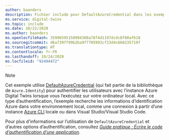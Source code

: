 ```yaml
---
author: baanders
description: Fichier include pour DefaultAzureCredential dans les exemples Azure Digital Twins - Remarque
ms.service: digital-twins
ms.topic: include
ms.date: 10/22/2020
ms.author: baanders
ms.openlocfilehash: 35996595158994308a78f4d1197dcdc8f00af618
ms.sourcegitcommit: d6a739ff99b2ba9f7705993cf23d4c668235719f
ms.translationtype: HT
ms.contentlocale: fr-FR
ms.lasthandoff: 10/24/2020
ms.locfileid: "92494472"
---
```

>[!NOTE]
> Cet exemple utilise [DefaultAzureCredential](/dotnet/api/azure.identity.defaultazurecredential?preserve-view=true&view=azure-dotnet) (qui fait partie de la bibliothèque de `Azure.Identity`) pour authentifier les utilisateurs avec l’instance Azure Digital Twins lorsque vous l’exécutez sur votre ordinateur local. Avec ce type d’authentification, l’exemple recherche les informations d’identification Azure dans votre environnement local, comme une connexion à partir d’une instance [Azure CLI](/cli/azure/install-azure-cli?view=azure-cli-latest&preserve-view=true) locale ou dans Visual Studio/Visual Studio Code.
>
> Pour plus d’informations sur l’utilisation de `DefaultAzureCredential` et d’autres options d’authentification, consultez [*Guide pratique : Écrire le code d’authentification d’une application*](../articles/digital-twins/how-to-authenticate-client.md).